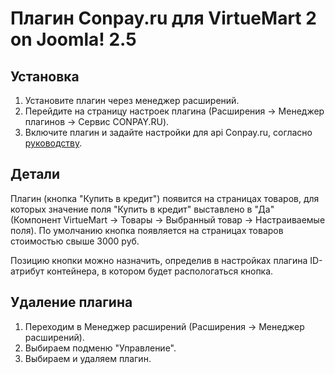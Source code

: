 Плагин Conpay.ru для VirtueMart 2 on Joomla! 2.5
================================================

## Установка

1. Установите плагин через менеджер расширений.
2. Перейдите на страницу настроек плагина (Расширения -> Менеджер плагинов -> Сервис CONPAY.RU).
3. Включите плагин и задайте настройки для api Conpay.ru, согласно [руководству](https://www.conpay.ru/profile/merchant/info/install).

## Детали

Плагин (кнопка "Купить в кредит") появится на страницах товаров, для которых значение поля "Купить в кредит" выставлено в "Да" (Компонент VirtueMart -> Товары -> Выбранный товар -> Настраиваемые поля). По умолчанию кнопка появляется на страницах товаров стоимостью свыше 3000 руб.

Позицию кнопки можно назначить, определив в настройках плагина ID-атрибут контейнера, в котором будет распологаться кнопка.

## Удаление плагина

1. Переходим в Менеджер расширений (Расширения -> Менеджер расширений).
2. Выбираем подменю "Управление".
3. Выбираем и удаляем плагин.

